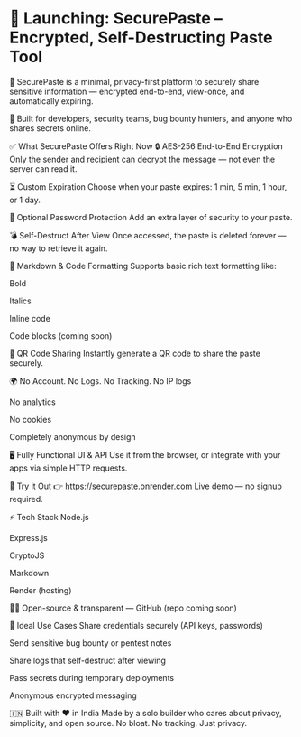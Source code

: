 # 🚀 Launching: SecurePaste – Encrypted, Self-Destructing Paste Tool
🔐 SecurePaste is a minimal, privacy-first platform to securely share sensitive information — encrypted end-to-end, view-once, and automatically expiring.

🧠 Built for developers, security teams, bug bounty hunters, and anyone who shares secrets online.

✅ What SecurePaste Offers Right Now
🔒 AES-256 End-to-End Encryption
Only the sender and recipient can decrypt the message — not even the server can read it.

⏳ Custom Expiration
Choose when your paste expires:
1 min, 5 min, 1 hour, or 1 day.

🔐 Optional Password Protection
Add an extra layer of security to your paste.

💣 Self-Destruct After View
Once accessed, the paste is deleted forever — no way to retrieve it again.

📄 Markdown & Code Formatting
Supports basic rich text formatting like:

Bold

Italics

Inline code

Code blocks (coming soon)

📱 QR Code Sharing
Instantly generate a QR code to share the paste securely.

🌍 No Account. No Logs. No Tracking.
No IP logs

No analytics

No cookies

Completely anonymous by design

🖥️ Fully Functional UI & API
Use it from the browser, or integrate with your apps via simple HTTP requests.

🔗 Try it Out
👉 https://securepaste.onrender.com
Live demo — no signup required.

⚡ Tech Stack
Node.js

Express.js

CryptoJS

Markdown

Render (hosting)

🧑‍💻 Open-source & transparent — GitHub (repo coming soon)

🧭 Ideal Use Cases
Share credentials securely (API keys, passwords)

Send sensitive bug bounty or pentest notes

Share logs that self-destruct after viewing

Pass secrets during temporary deployments

Anonymous encrypted messaging

🇮🇳 Built with ❤️ in India
Made by a solo builder who cares about privacy, simplicity, and open source.
No bloat. No tracking. Just privacy.